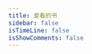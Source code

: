 ```yaml
---
title: 爱看的书
sidebar: false
isTimeLine: false
isShowComments: false
---
```


<template>
    <Collections-List :listData="bookData" />
</template>

<script>
import bookData from '@/data/booksData.js'
export default {
    data() {
        return {
            bookData
        }
    }
}  
</script>
